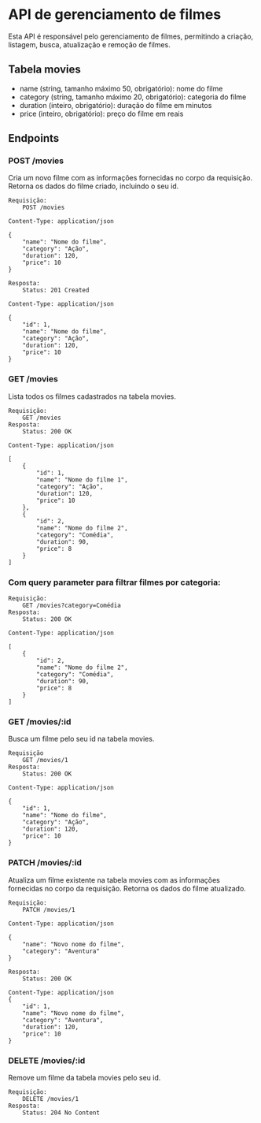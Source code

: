 # API de gerenciamento de filmes

Esta API é responsável pelo gerenciamento de filmes, permitindo a criação, listagem, busca, atualização e remoção de filmes.


## Tabela movies
- name (string, tamanho máximo 50, obrigatório): nome do filme
- category (string, tamanho máximo 20, obrigatório): categoria do filme
- duration (inteiro, obrigatório): duração do filme em minutos
- price (inteiro, obrigatório): preço do filme em reais

## Endpoints

### POST /movies

Cria um novo filme com as informações fornecidas no corpo da requisição. Retorna os dados do filme criado, incluindo o seu id.

    Requisição:
        POST /movies
```
Content-Type: application/json

{
    "name": "Nome do filme",
    "category": "Ação",
    "duration": 120,
    "price": 10
}

```

    Resposta:
        Status: 201 Created


```
Content-Type: application/json

{
    "id": 1,
    "name": "Nome do filme",
    "category": "Ação",
    "duration": 120,
    "price": 10
}
```

### GET /movies

Lista todos os filmes cadastrados na tabela movies.

    Requisição:
        GET /movies
    Resposta:
        Status: 200 OK

```
Content-Type: application/json

[
    {
        "id": 1,
        "name": "Nome do filme 1",
        "category": "Ação",
        "duration": 120,
        "price": 10
    },
    {
        "id": 2,
        "name": "Nome do filme 2",
        "category": "Comédia",
        "duration": 90,
        "price": 8
    }
]
```

### Com query parameter para filtrar filmes por categoria:

    Requisição:
        GET /movies?category=Comédia
    Resposta:
        Status: 200 OK


```
Content-Type: application/json

[
    {
        "id": 2,
        "name": "Nome do filme 2",
        "category": "Comédia",
        "duration": 90,
        "price": 8
    }
]
```
### GET /movies/:id

Busca um filme pelo seu id na tabela movies.

    Requisição
        GET /movies/1
    Resposta:
        Status: 200 OK
```
Content-Type: application/json

{
    "id": 1,
    "name": "Nome do filme",
    "category": "Ação",
    "duration": 120,
    "price": 10
}
```
### PATCH /movies/:id

Atualiza um filme existente na tabela movies com as informações fornecidas no corpo da requisição. Retorna os dados do filme atualizado.

    Requisição:
        PATCH /movies/1

```
Content-Type: application/json

{
    "name": "Novo nome do filme",
    "category": "Aventura"
}
```
    Resposta:
        Status: 200 OK
        
```
Content-Type: application/json
{
    "id": 1,
    "name": "Novo nome do filme",
    "category": "Aventura",
    "duration": 120,
    "price": 10
}
```
### DELETE /movies/:id

Remove um filme da tabela movies pelo seu id.

    Requisição: 
        DELETE /movies/1
    Resposta: 
        Status: 204 No Content